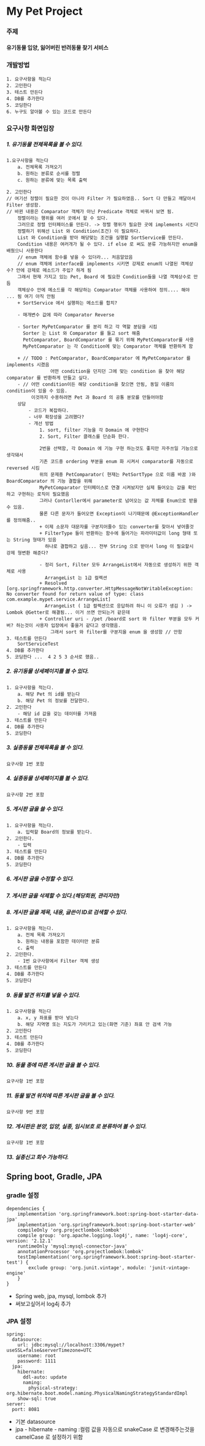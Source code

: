 # My Pet Project

### 주제
#### 유기동물 입양, 잃어버린 반려동물 찾기 서비스

### 개발방법
    1. 요구사항을 적는다
    2. 고민한다
    3. 테스트 만든다
    4. DB를 추가한다
    5. 코딩한다
    6. 누구도 알아볼 수 있는 코드로 만든다
### 요구사항 화면입장
##### 1. 유기동물 전체목록을 볼 수 있다.
    1.요구사항을 적는다
        a. 전체목록 가져오기
        b. 원하는 분류로 순서를 정렬 
        c. 원하는 분류에 맞는 목록 출력
        
    2. 고민한다
    // 여기선 정렬이 필요한 것이 아니라 Filter 가 필요하였음.. Sort 다 만들고 깨달아서 Filter 생성함.
    // 바뀐 내용은 Comparator 객체가 아닌 Predicate 객체로 바꿔서 보면 됨.
        정렬이라는 행위를 여러 곳에서 할 수 있다.
        그러므로 정렬 인터페이스를 만든다. -> 정렬 행위가 필요한 곳에 implements 시킨다
        정렬하기 위해선 List 와 Condition(조건) 이 필요하다.
        List 와 Condition을 받아 해당맞는 조건을 실행할 SortService를 만든다.
        Condition 내용은 여러개가 될 수 있다. if else 로 써도 분류 가능하지만 enum을 배웠으니 사용한다
        // enum 객체에 함수를 넣을 수 있더라... 처음알았음
        // enum 객체에 interface를 implements 시키면 강제로 enum의 나열된 객체상수? 안에 강제로 메소드가 주입? 하게 됨
        그래서 현재 가지고 있는 Pet, Board 에 필요한 Condition들을 나열 객체상수로 만듬
        객체상수 안에 메소드를 각 해당하는 Comparator 객체를 사용하여 정의.... 해야 ... 됨 여기 아직 안됨
        + SortService 에서 실행하는 메소드를 합치?
        
        - 매개변수 값에 따라 Comparator Reverse 
        
        - Sorter MyPetComparator 를 분리 하고 각 역할 분담을 시킴
          Sorter 는 List 와 Comparator 를 들고 sort 해줌
          PetComparator, BoardComparator 를 묶기 위해 MyPetComparator를 사용
          MyPetComparator 는 각 Condition에 맞는 Comparator 객체를 반환하게 함
          
        + // TODO : PetComparator, BoardComparator 에 MyPetComparator 를 implements 시켰음
                    어떤 condition을 던지던 그에 맞는 condition 을 찾아 해당 comparator 를 반환하게 만들고 싶다.
        - // 어떤 condition이든 해당 condition을 찾으면 안됨, 동일 이름의 condition이 있을 수 있음.
             이것까지 수용하려면 Pet 과 Board 의 공통 분모를 만들어야함
        상담
            - 코드가 복잡하다.
            - 너무 확장성을 고려했다?
            - 개선 방법
                1. sort, filter 기능을 각 Domain 에 구현한다
                2. Sort, Filter 클래스를 단순화 한다.
                
                2번을 선택함, 각 Domain 에 기능 구현 하는것도 좋지만 자주쓰일 기능으로 생각돼서
                기존 코드중 ordering 부분을 enum 화 시켜서 comparator를 자동으로 reversed 시킴
                위의 문제중 PetComparator( 현재는 PetSortType 으로 이름 바꿈 )와 BoardComparator 의 기능 결합을 위해
                MyPetComparator 인터페이스로 연결 시켜놨지만 실제 들어오는 값을 확인하고 구현하는 로직이 필요했음
                그러나 Contorller에서 parameter로 넘어오는 값 자체를 Enum으로 받을 수 있음.
                물론 다른 문자가 들어오면 Exception이 나기때문에 @ExceptionHandler를 정의해줌..
                + 이제 소문자 대문자를 구분지어줄수 있는 converter를 찾아서 넣어줄것
                + FilterType 들이 반환하는 함수에 들어가는 파라미터값이 long 형태 또는 String 형태가 있음
                  하나로 결합하고 싶음... 전부 String 으로 받아서 long 이 필요할시 강제 형변환 해준다? 
                  
                - 정리 Sort, Filter 모두 ArrangeList에서 자동으로 생성하기 위한 객체로 사용
                  ArrangeList 는 1급 컬렉션
                + Resolved [org.springframework.http.converter.HttpMessageNotWritableException: No converter found for return value of type: class com.example.mypet.service.ArrangeList]
                  ArrangeList ( 1급 컬렉션으로 응답하려 하니 이 오류가 생김 ) -> Lombok @Getter로 해결됨... 이거 쓰면 안되는거 같은데
                + Controller uri - /pet /board로 sort 와 filter 부분을 모두 커버? 하는것이 사용자 입장에서 좋을거 같다고 생각했음.
                    그래서 sort 와 filter를 구분지을 enum 을 생성함 // 안함
    3. 테스트를 만든다
        SortServiceTest
    4. DB를 추가한다
    5. 코딩한다 ...  4 2 5 3 순서로 했음..
##### 2. 유기동물 상세페이지를 볼 수 있다.
    1. 요구사항을 적는다.
        a. 해당 Pet 의 id를 받는다
        b. 해당 Pet 의 정보를 전달한다.
    2. 고민한다
        - 해당 id 값을 갖는 데이터를 가져옴
    3. 테스트를 만든다
    4. DB를 추가한다
    5. 코딩한다
##### 3. 실종동물 전체목록을 볼 수 있다.
    요구사항 1번 포함
##### 4. 실종동물 상세페이지를 볼 수 있다.
    요구사항 2번 포함
##### 5. 게시판 글을 쓸 수 있다.
    1. 요구사항을 적는다.
        a. 입력할 Board의 정보를 받는다.
    2. 고민한다.
        - 입력
    3. 테스트를 만든다
    4. DB를 추가한다
    5. 코딩한다
##### 6. 게시판 글을 수정할 수 있다.
##### 7. 게시판 글을 삭제할 수 있다.(해당회원, 관리자만)
##### 8. 게시판 글을 제목, 내용, 글쓴이 ID로 검색할 수 있다.
    1. 요구사항을 적는다.
        a. 전체 목록 가져오기
        b. 원하는 내용을 포함한 데이터만 분류
        c. 출력
    2. 고민한다.
        - 1번 요구사항에서 Filter 객체 생성
    3. 테스트를 만든다
    4. DB를 추가한다
    5. 코딩한다
##### 9. 동물 발견 위치를 넣을 수 있다.
    1. 요구사항을 적는다
        a. x, y 좌표를 받아 넣는다
        b. 해당 지역명 또는 지도가 가리키고 있는(화면 기준) 좌표 안 검색 가능
    2. 고민한다
    3. 테스트 만든다
    4. DB를 추가한다
    5. 코딩한다
##### 10. 동물 종에 따른 게시판 글을 볼 수 있다.
    요구사항 1번 포함
##### 11. 동물 발견 위치에 따른 게시판 글을 볼 수 있다.
    요구사항 9번 포함
##### 12. 게시판은 분양, 입양, 실종, 임시보호 로 분류하여 볼 수 있다.
    요구사항 1번 포함
##### 13. 실종신고 회수 가능하다.
 


## Spring boot, Gradle, JPA

### gradle 설정
    dependencies {
        implementation 'org.springframework.boot:spring-boot-starter-data-jpa'
        implementation 'org.springframework.boot:spring-boot-starter-web'
        compileOnly 'org.projectlombok:lombok'
        compile group: 'org.apache.logging.log4j', name: 'log4j-core', version: '2.12.1'
        runtimeOnly 'mysql:mysql-connector-java'
        annotationProcessor 'org.projectlombok:lombok'
        testImplementation('org.springframework.boot:spring-boot-starter-test') {
            exclude group: 'org.junit.vintage', module: 'junit-vintage-engine'
        }
    }

- Spring web, jpa, mysql, lombok 추가
- 써보고싶어서 log4j 추가

### JPA 설정
    spring:
      datasource:
        url: jdbc:mysql://localhost:3306/mypet?useSSL=false&serverTimezone=UTC
        username: root
        password: 1111
      jpa:
        hibernate:
          ddl-auto: update
          naming:
            physical-strategy: org.hibernate.boot.model.naming.PhysicalNamingStrategyStandardImpl
        show-sql: true
    server:
      port: 8081
- 기본 datasource
- jpa - hibernate - naming :컬럼 값을 자동으로 snakeCase 로 변경해주는것을 camelCase 로 설정하기 위함